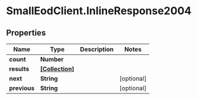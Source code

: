 # SmallEodClient.InlineResponse2004

## Properties

Name | Type | Description | Notes
------------ | ------------- | ------------- | -------------
**count** | **Number** |  | 
**results** | [**[Collection]**](Collection.md) |  | 
**next** | **String** |  | [optional] 
**previous** | **String** |  | [optional] 


